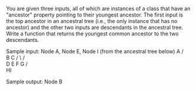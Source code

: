 You are given three inputs, all of which are instances of a class that have an "ancestor" property pointing to their youngest ancestor. The first input is the top ancestor in an ancestral tree (i.e., the only instance that has no ancestor) and the other two inputs are descendants in the ancestral tree. Write a function that returns the youngest common ancestor to the two descendants.

Sample input: Node A, Node E, Node I (from the ancestral tree below)
A
/ \
 B C
/ \ /\
D E F G
/\
HI

Sample output: Node B
